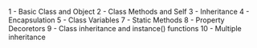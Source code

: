 1 - Basic Class and Object
2 - Class Methods and Self
3 - Inheritance
4 - Encapsulation
5 - Class Variables
7 - Static Methods
8 - Property Decoretors
9 - Class inheritance and instance() functions
10 - Multiple inheritance